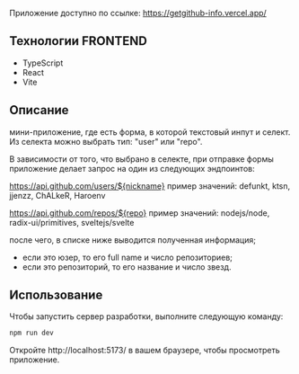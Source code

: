 Приложение доступно по ссылке: https://getgithub-info.vercel.app/ 

## Технологии FRONTEND
- TypeScript
- React
- Vite

## Описание
мини-приложение, где есть форма, в которой
текстовый инпут и селект.
 Из селекта можно выбрать тип: "user" или "repo".

 В зависимости от того, что выбрано в селекте,
 при отправке формы приложение делает запрос
 на один из следующих эндпоинтов:

 https://api.github.com/users/${nickname}
 пример значений: defunkt, ktsn, jjenzz, ChALkeR, Haroenv

 https://api.github.com/repos/${repo}
 пример значений: nodejs/node, radix-ui/primitives, sveltejs/svelte

 после чего, в списке ниже выводится полученная информация;
 - если это юзер, то его full name и число репозиториев;
 - если это репозиторий, то его название и число звезд.

## Использование

Чтобы запустить сервер разработки, выполните следующую команду:

```bash
npm run dev
```

Откройте  http://localhost:5173/ в вашем браузере, чтобы просмотреть приложение.
